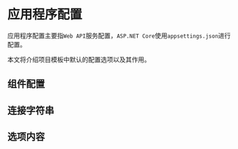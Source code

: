 # 应用程序配置

应用程序配置主要指`Web API`服务配置，`ASP.NET Core`使用`appsettings.json`进行配置。

本文将介绍项目模板中默认的配置选项以及其作用。

## 组件配置

## 连接字符串

## 选项内容
